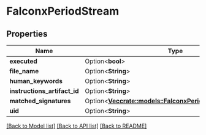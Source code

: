 # FalconxPeriodStream

## Properties

Name | Type | Description | Notes
------------ | ------------- | ------------- | -------------
**executed** | Option<**bool**> |  | [optional]
**file_name** | Option<**String**> |  | [optional]
**human_keywords** | Option<**String**> |  | [optional]
**instructions_artifact_id** | Option<**String**> |  | [optional]
**matched_signatures** | Option<[**Vec<crate::models::FalconxPeriodMatchedSignature>**](falconx.MatchedSignature.md)> |  | [optional]
**uid** | Option<**String**> |  | [optional]

[[Back to Model list]](../README.md#documentation-for-models) [[Back to API list]](../README.md#documentation-for-api-endpoints) [[Back to README]](../README.md)
